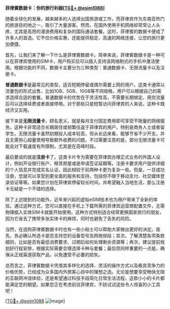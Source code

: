 **菲律賓数据卡：你的旅行利器[[TG💪+ @esim1088](https://t.me/s/esim1088)]**

随着全球化的发展，越来越多的人选择出国旅游或工作，而菲律宾作为东南亚热门的旅游目的地之一，吸引了大量游客。然而，在国外使用手机网络却常常让人头疼，尤其是高昂的漫游费用和复杂的国际通话套餐。这时，菲律賓的数据卡便成了许多人的首选。它不仅价格实惠，还能提供稳定、高速的网络连接，让您的旅行更加便捷。

首先，让我们来了解一下什么是菲律賓数据卡。简单来说，菲律賓数据卡是一种可以在菲律宾使用的SIM卡，用户购买后可以插入支持该网络制式的手机中激活使用。根据功能的不同，数据卡主要分为三种类型：普通数据卡、无限流量卡以及注册卡。

**普通数据卡**是最常见的类型，适合短期停留或偶尔需要上网的用户。这类卡通常以流量包的形式出售，比如1GB、5GB、10GB等不同规格，用户可以根据自己的需求选择合适的套餐。普通数据卡的优势在于灵活性高，不需要长期绑定，用完流量后可以选择续费或者直接停用。对于那些只是短暂访问菲律宾的人来说，这种卡既经济又实用。

接下来是**无限流量卡**，顾名思义，就是每月支付固定费用即可享受不限量的网络服务。这种卡非常适合长期居住或频繁往返于菲律宾的用户，特别是商务人士或者留学生。无限流量卡虽然初期投入成本较高，但从长远来看，能够节省不少开支，并且无需担心超量使用导致额外收费的问题。不过需要注意的是，部分无限流量卡可能会对下载速度有所限制，尤其是在高峰时段。

最后要说的就是**注册卡**了。这类卡片专为需要在菲律宾办理正式业务的外国人设计，例如开设银行账户、租赁房屋或是申请签证延期等。注册卡要求用户提供详细的个人信息并完成实名认证，因此相较于前两种卡更为复杂一些。但是，一旦成功注册，您就可以享受到更全面的服务和支持，包括但不限于移动支付、社交媒体登录验证等等。如果您计划在菲律宾停留较长时间，并希望融入当地生活，那么注册卡无疑是一个不错的选择。

除了上述提到的功能外，近年来兴起的虚拟eSIM技术也为用户带来了全新的体验。通过这种方式，您可以直接在手机上下载所需的菲律宾运营商配置文件，无需物理插入实体SIM卡就能开始使用。这种方式特别适合经常更换国家旅行的朋友，因为它省去了携带多张实体卡的麻烦，同时也避免了丢失的风险。

当然，在选购菲律賓数据卡时也有一些小贴士可以帮助大家做出更好的决定。首先，务必确认所选卡是否支持您的设备型号及网络频段；其次，了解清楚各项条款细则，比如是否有最低消费要求、过期后如何处理剩余资源等；再次，建议提前规划好行程安排，根据实际需要合理选择卡种与套餐；最后但同样重要的一点是，确保从正规渠道获取产品，以免遭受不必要的损失。

总而言之，菲律賓数据卡凭借其多样化的选择、灵活的操作方式以及极具竞争力的价格优势，已经成为众多国内外旅客心目中的理想之选。无论是想要享受畅快无阻的互联网冲浪体验，还是希望通过科技手段简化日常生活流程，这款小小的卡片都能满足您的期望。如果您正在考虑前往菲律宾，不妨试试这些令人惊喜的小工具吧！

[[TG💪+ @esim1088](https://t.me/s/esim1088) ![Image](https://i.postimg.cc/4NQfJmqS/Snipaste-2025-05-13-00-14-12.png)]